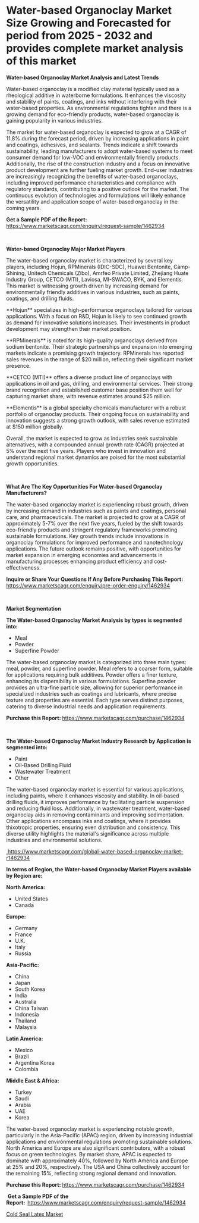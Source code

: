<p><h1>Water-based Organoclay Market Size Growing and Forecasted for period from 2025 - 2032 and provides complete market analysis of this market</h1></p><p><strong>Water-based Organoclay Market Analysis and Latest Trends</strong></p>
<p><p>Water-based organoclay is a modified clay material typically used as a rheological additive in waterborne formulations. It enhances the viscosity and stability of paints, coatings, and inks without interfering with their water-based properties. As environmental regulations tighten and there is a growing demand for eco-friendly products, water-based organoclay is gaining popularity in various industries.</p><p>The market for water-based organoclay is expected to grow at a CAGR of 11.8% during the forecast period, driven by increasing applications in paint and coatings, adhesives, and sealants. Trends indicate a shift towards sustainability, leading manufacturers to adopt water-based systems to meet consumer demand for low-VOC and environmentally friendly products. Additionally, the rise of the construction industry and a focus on innovative product development are further fueling market growth. End-user industries are increasingly recognizing the benefits of water-based organoclays, including improved performance characteristics and compliance with regulatory standards, contributing to a positive outlook for the market. The continuous evolution of technologies and formulations will likely enhance the versatility and application scope of water-based organoclay in the coming years.</p></p>
<p><strong>Get a Sample PDF of the Report:&nbsp;</strong> <a href="https://www.marketscagr.com/enquiry/request-sample/1462934?utm_campaign=1126&utm_medium=2&utm_source=Github&utm_content=ia&utm_term=03022025&utm_id=water-based-organoclay">https://www.marketscagr.com/enquiry/request-sample/1462934</a></p>
<p>&nbsp;</p>
<p><strong>Water-based Organoclay Major Market Players</strong></p>
<p><p>The water-based organoclay market is characterized by several key players, including Hojun, RPMinerals (IDIC-SDC), Huawei Bentonite, Camp-Shining, Unitech Chemicals (Zibo), Amrfeo Private Limited, Zhejiang Huate Industry Group, CETCO (MTI), Laviosa, MI-SWACO, BYK, and Elementis. This market is witnessing growth driven by increasing demand for environmentally friendly additives in various industries, such as paints, coatings, and drilling fluids.</p><p>**Hojun** specializes in high-performance organoclays tailored for various applications. With a focus on R&D, Hojun is likely to see continued growth as demand for innovative solutions increases. Their investments in product development may strengthen their market position.</p><p>**RPMinerals** is noted for its high-quality organoclays derived from sodium bentonite. Their strategic partnerships and expansion into emerging markets indicate a promising growth trajectory. RPMinerals has reported sales revenues in the range of $20 million, reflecting their significant market presence.</p><p>**CETCO (MTI)** offers a diverse product line of organoclays with applications in oil and gas, drilling, and environmental services. Their strong brand recognition and established customer base position them well for capturing market share, with revenue estimates around $25 million.</p><p>**Elementis** is a global specialty chemicals manufacturer with a robust portfolio of organoclay products. Their ongoing focus on sustainability and innovation suggests a strong growth outlook, with sales revenue estimated at $150 million globally. </p><p>Overall, the market is expected to grow as industries seek sustainable alternatives, with a compounded annual growth rate (CAGR) projected at 5% over the next five years. Players who invest in innovation and understand regional market dynamics are poised for the most substantial growth opportunities.</p></p>
<p>&nbsp;</p>
<p><strong>What Are The Key Opportunities For Water-based Organoclay Manufacturers?</strong></p>
<p><p>The water-based organoclay market is experiencing robust growth, driven by increasing demand in industries such as paints and coatings, personal care, and pharmaceuticals. The market is projected to grow at a CAGR of approximately 5-7% over the next five years, fueled by the shift towards eco-friendly products and stringent regulatory frameworks promoting sustainable formulations. Key growth trends include innovations in organoclay formulations for improved performance and nanotechnology applications. The future outlook remains positive, with opportunities for market expansion in emerging economies and advancements in manufacturing processes enhancing product efficiency and cost-effectiveness.</p></p>
<p><strong>Inquire or Share Your Questions If Any Before Purchasing This Report:</strong> <a href="https://www.marketscagr.com/enquiry/pre-order-enquiry/1462934?utm_campaign=1126&utm_medium=2&utm_source=Github&utm_content=ia&utm_term=03022025&utm_id=water-based-organoclay">https://www.marketscagr.com/enquiry/pre-order-enquiry/1462934</a></p>
<p>&nbsp;</p>
<p><strong>Market Segmentation</strong></p>
<p><strong>The Water-based Organoclay Market Analysis by types is segmented into:</strong></p>
<p><ul><li>Meal</li><li>Powder</li><li>Superfine Powder</li></ul></p>
<p><p>The water-based organoclay market is categorized into three main types: meal, powder, and superfine powder. Meal refers to a coarser form, suitable for applications requiring bulk additives. Powder offers a finer texture, enhancing its dispersibility in various formulations. Superfine powder provides an ultra-fine particle size, allowing for superior performance in specialized industries such as coatings and lubricants, where precise texture and properties are essential. Each type serves distinct purposes, catering to diverse industrial needs and application requirements.</p></p>
<p><strong>Purchase this Report:&nbsp;</strong><a href="https://www.marketscagr.com/purchase/1462934?utm_campaign=1126&utm_medium=2&utm_source=Github&utm_content=ia&utm_term=03022025&utm_id=water-based-organoclay">https://www.marketscagr.com/purchase/1462934</a></p>
<p>&nbsp;</p>
<p><strong>The Water-based Organoclay Market Industry Research by Application is segmented into:</strong></p>
<p><ul><li>Paint</li><li>Oil-Based Drilling Fluid</li><li>Wastewater Treatment</li><li>Other</li></ul></p>
<p><p>The water-based organoclay market is essential for various applications, including paints, where it enhances viscosity and stability. In oil-based drilling fluids, it improves performance by facilitating particle suspension and reducing fluid loss. Additionally, in wastewater treatment, water-based organoclay aids in removing contaminants and improving sedimentation. Other applications encompass inks and coatings, where it provides thixotropic properties, ensuring even distribution and consistency. This diverse utility highlights the material's significance across multiple industries and environmental solutions.</p></p>
<p><a href="https://www.marketscagr.com/global-water-based-organoclay-market-r1462934?utm_campaign=1126&utm_medium=2&utm_source=Github&utm_content=ia&utm_term=03022025&utm_id=water-based-organoclay">&nbsp;https://www.marketscagr.com/global-water-based-organoclay-market-r1462934</a></p>
<p><strong>In terms of Region, the Water-based Organoclay Market Players available by Region are:</strong></p>
<p>
    <p> <strong> North America: </strong>
        <ul>
            <li>United States</li>
            <li>Canada</li>
        </ul>
        </p> 
    <p> <strong> Europe: </strong>
        <ul>
            <li>Germany</li>
            <li>France</li>
            <li>U.K.</li>
            <li>Italy</li>
            <li>Russia</li>
        </ul>
        </p> 
    <p> <strong> Asia-Pacific: </strong>
        <ul>
            <li>China</li>
            <li>Japan</li>
            <li>South Korea</li>
            <li>India</li>
            <li>Australia</li>
            <li>China Taiwan</li>
            <li>Indonesia</li>
            <li>Thailand</li>
            <li>Malaysia</li>
        </ul>
        </p> 
    <p> <strong> Latin America: </strong>
        <ul>
            <li>Mexico</li>
            <li>Brazil</li>
            <li>Argentina Korea</li>
            <li>Colombia</li>
        </ul>
        </p> 
    <p> <strong> Middle East & Africa: </strong>
        <ul>
            <li>Turkey</li>
            <li>Saudi</li>
            <li>Arabia</li>
            <li>UAE</li>
            <li>Korea</li>
        </ul>
    </p>
    </p>
<p><p>The water-based organoclay market is experiencing notable growth, particularly in the Asia-Pacific (APAC) region, driven by increasing industrial applications and environmental regulations promoting sustainable solutions. North America and Europe are also significant contributors, with a robust focus on green technologies. By market share, APAC is expected to dominate with approximately 40%, followed by North America and Europe at 25% and 20%, respectively. The USA and China collectively account for the remaining 15%, reflecting strong regional demand and innovation.</p></p>
<p><strong>Purchase this Report: </strong><a href="https://www.marketscagr.com/purchase/1462934?utm_campaign=1126&utm_medium=2&utm_source=Github&utm_content=ia&utm_term=03022025&utm_id=water-based-organoclay">https://www.marketscagr.com/purchase/1462934</a></p>
<p>&nbsp;<strong>Get a Sample PDF of the Report:&nbsp;&nbsp;</strong><a href="https://www.marketscagr.com/enquiry/request-sample/1462934?utm_campaign=1126&utm_medium=2&utm_source=Github&utm_content=ia&utm_term=03022025&utm_id=water-based-organoclay">https://www.marketscagr.com/enquiry/request-sample/1462934</a></p>
<p><strong></strong></p>
<p><p><a href="https://github.com/julyju69/Market-Research-Report-List-5/blob/main/cold-seal-latex-market.md?utm_campaign=1126&utm_medium=2&utm_source=Github&utm_content=ia&utm_term=03022025&utm_id=water-based-organoclay">Cold Seal Latex Market</a></p></p>